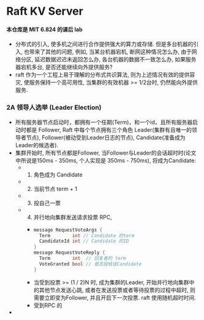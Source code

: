 # Raft KV Server
#### 本仓库是 MIT 6.824 的课后 lab
- 分布式的引入, 使多机之间进行合作提供强大的算力或存储. 但是多台机器的引入, 也带来了其他的问题, 例如, 当某台机器宕机, 断网这种情况怎么办, 由于网络分区, 延迟数据迟迟未返回怎么办, 各台机器的数据不一致怎么办, 如果服务器宕机多台, 是否还能继续向外提供服务?
- raft 作为一个工程上易于理解的分布式共识算法, 则为上述情况有效的提供容灾, 使服务保持一个高可用性, 当集群的有效机器 >= 1/2台时, 仍然能向外提供服务.

### 2A 领导人选举 (Leader Election)
- 所有服务器节点启动时，都拥有一个任期(Term)，和一个id，且所有服务器启动时都是 Follower, Raft 中每个节点拥有三个角色 Leader(集群有且唯一的领导者节点), Follower(被动受到Leader日志的节点), Candidate(准备成为Leader的候选者).
- 集群开始时, 所有节点都是Follower, 当Follower与Leader的会话超时时(论文中所说是150ms - 350ms, 个人实现是 350ms - 750ms), 将成为Candidate:
  - 1. 角色成为 Candidate
  - 2. 当前节点 term + 1
  - 3. 投自己一票
  - 4. 并行地向集群发送请求投票 RPC,
    - ```c++
      message RequestVoteArgs {
        Term        int // Candidate 的term
        CandidateId int // Candidate 的ID
      }
      message RequestVoteReply {
        Term        int  // 回复者的 term
        VoteGranted bool // 是否投给该Candidate
      }
      ``` 
    - 当受到投票 >= (1 / 2)N 时, 成为集群的Leader, 开始并行地向集群中的其他节点发送心跳, 或者在发送投票或者等待投票的过程中超时, 则需要立即变为Follower, 并且开启下一次投票. raft 使用随机超时时间.
    - 受到RPC 的
- 